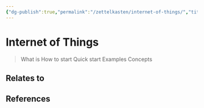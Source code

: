 ```yaml
---
{"dg-publish":true,"permalink":"/zettelkasten/internet-of-things/","title":"IOT","tags":["status/todo","core/tech/iot"],"noteIcon":"","created":"2023-10-10T12:41:41.947+01:00","updated":"2023-10-10T12:42:53.620+01:00"}
---
```



# Internet of Things

> What is
> How to start
> Quick start
> 	Examples
> Concepts





## Relates to
## References
